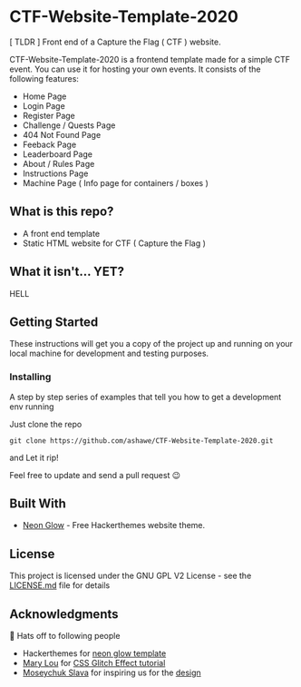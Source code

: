 # CTF-Website-Template-2020

[ TLDR ] Front end of a Capture the Flag ( CTF ) website. 

CTF-Website-Template-2020 is a frontend template made for a simple CTF event. You can use it for hosting your own events. It consists of the following features:
- Home Page
- Login Page
- Register Page
- Challenge / Quests Page
- 404 Not Found Page
- Feeback Page
- Leaderboard Page
- About / Rules Page
- Instructions Page
- Machine Page ( Info page for containers / boxes )

## What is this repo?
- A front end template
- Static HTML website for CTF ( Capture the Flag )

## What it isn't... YET?
HELL

## Getting Started

These instructions will get you a copy of the project up and running on your local machine for development and testing purposes.

### Installing

A step by step series of examples that tell you how to get a development env running

Just clone the repo

```
git clone https://github.com/ashawe/CTF-Website-Template-2020.git
```

and Let it rip!

Feel free to update and send a pull request 😉

## Built With

* [Neon Glow](https://hackerthemes.com/bootstrap-themes/demo/neon-glow) - Free Hackerthemes website theme.

## License

This project is licensed under the GNU GPL V2 License - see the [LICENSE.md](https://github.com/ashawe/CTF-Website-Template-2020/blob/master/LICENSE.md) file for details

## Acknowledgments
🎉 Hats off to following people

* Hackerthemes for [neon glow template](https://hackerthemes.com/bootstrap-themes/demo/neon-glow)
* [Mary Lou](https://github.com/crnacura) for [CSS Glitch Effect tutorial](https://tympanus.net/codrops/2017/12/21/css-glitch-effect/)
* [Moseychuk Slava](https://dribbble.com/moseychuk) for inspiring us for the [design](https://dribbble.com/shots/3443937-Cyber-Conferences-Website)
